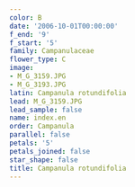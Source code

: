 ```yaml
---
color: B
date: '2006-10-01T00:00:00'
f_end: '9'
f_start: '5'
family: Campanulaceae
flower_type: C
image:
- M_G_3159.JPG
- M_G_3193.JPG
latin: Campanula rotundifolia
lead: M_G_3159.JPG
lead_sample: false
name: index.en
order: Campanula
parallel: false
petals: '5'
petals_joined: false
star_shape: false
title: Campanula rotundifolia
---
```

